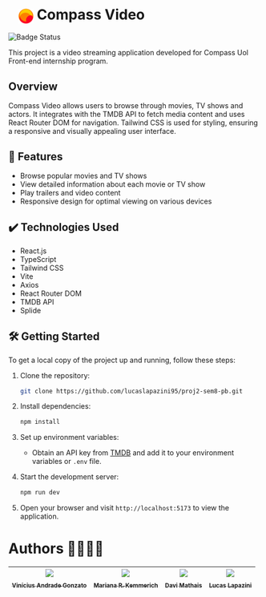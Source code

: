 # <img src="src/assets/logo/favicon.ico" alt="Logotype" style="margin-left: 20px; vertical-align: middle; width: 30px" /> Compass Video

![Badge Status](http://img.shields.io/static/v1?label=STATUS&message=FINISH&color=GREEN&style=for-the-badge)

This project is a video streaming application developed for Compass Uol Front-end internship program.

## Overview

Compass Video allows users to browse through movies, TV shows and actors. It integrates with the TMDB API to fetch media content and uses React Router DOM for navigation. Tailwind CSS is used for styling, ensuring a responsive and visually appealing user interface.

## 🔨 Features

- Browse popular movies and TV shows
- View detailed information about each movie or TV show
- Play trailers and video content
- Responsive design for optimal viewing on various devices

## ✔️ Technologies Used

- React.js
- TypeScript
- Tailwind CSS
- Vite
- Axios
- React Router DOM
- TMDB API
- Splide

## 🛠️ Getting Started

To get a local copy of the project up and running, follow these steps:

1. Clone the repository:

   ```bash
   git clone https://github.com/lucaslapazini95/proj2-sem8-pb.git
   ```

2. Install dependencies:

   ```bash
   npm install
   ```

3. Set up environment variables:

   - Obtain an API key from [TMDB](https://developer.themoviedb.org/docs/getting-started) and add it to your environment variables or `.env` file.

4. Start the development server:

   ```bash
   npm run dev
   ```

5. Open your browser and visit `http://localhost:5173` to view the application.

# Authors 👨‍💻👩‍💻

| [<img loading="lazy" src="https://avatars.githubusercontent.com/u/126361791?v=4" width=115><br><sub>Vinícius Andrade Gonzato</sub>](https://github.com/Vini0100) | [<img loading="lazy" src="https://avatars.githubusercontent.com/u/123078429?v=4" width=115><br><sub>Mariana R. Kemmerich</sub>](https://github.com/marianakemmerich) | [<img loading="lazy" src="https://avatars.githubusercontent.com/u/100139909?v=4" width=115><br><sub>Davi Mathais</sub>](https://github.com/cksalmeida) | [<img loading="lazy" src="https://avatars.githubusercontent.com/u/114882852?v=4" width=115><br><sub>Lucas Lapazini</sub>](https://github.com/lucaslapazini95) |
| :--------------------------------------------------------------------------------------------------------------------------------------------------------------: | :------------------------------------------------------------------------------------------------------------------------------------------------------------------: | :----------------------------------------------------------------------------------------------------------------------------------------------------: | :-----------------------------------------------------------------------------------------------------------------------------------------------------------: |
